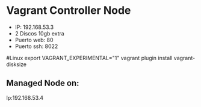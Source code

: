 # Vagrant Controller Node
+ IP: 192.168.53.3
+ 2 Discos 10gb extra
+ Puerto web: 80
+ Puerto ssh: 8022

#Linux
export VAGRANT_EXPERIMENTAL="1"
vagrant plugin install vagrant-disksize

## Managed Node on:
Ip:192.168.53.4
